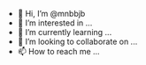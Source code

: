 - 👋 Hi, I’m @mnbbjb
- 👀 I’m interested in ...
- 🌱 I’m currently learning ...
- 💞️ I’m looking to collaborate on ...
- 📫 How to reach me ...

<!---
mnbbjb/mnbbjb is a ✨ special ✨ repository because its `README.md` (this file) appears on your GitHub profile.
You can click the Preview link to take a look at your changes.
--->
